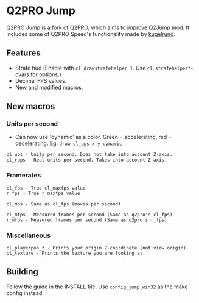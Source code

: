 # Q2PRO Jump

Q2PRO Jump is a fork of Q2PRO, which aims to improve Q2Jump mod. It includes some of Q2PRO Speed's functionality made by [kugelrund](https://github.com/kugelrund/).

## Features

- Strafe hud (Enable with `cl_drawstrafehelper 1`. Use `cl_strafehelper*`-cvars for options.)
- Decimal FPS values.
- New and modified macros.

## New macros

### Units per second

- Can now use 'dynamic' as a color. Green = accelerating, red = decelerating. Eg. `draw cl_ups x y dynamic`

```
cl_ups - Units per second. Does not take into account Z-axis.
cl_rups - Real units per second. Takes into account Z-axis.
```

### Framerates

```
cl_fps - True cl_maxfps value
r_fps - True r_maxfps value

cl_mps - Same as cl_fps (moves per second)

cl_mfps - Measured frames per second (Same as q2pro's cl_fps)
r_mfps - Measured frames per second (Same as q2pro's r_fps)
```

### Miscellaneous

```
cl_playerpos_z - Prints your origin Z-coordinate (not view origin).
cl_texture - Prints the texture you are looking at.
```

## Building

Follow the guide in the INSTALL file. Use `config_jump_win32` as the make config instead.
